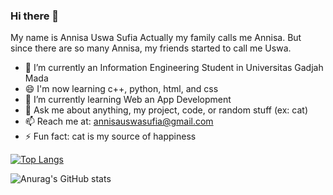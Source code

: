 ### Hi there 👋

My name is Annisa Uswa Sufia
Actually my family calls me Annisa. But since there are so many Annisa, my friends started to call me Uswa.

- 🔭 I’m currently an Information Engineering Student in Universitas Gadjah Mada
- 😄 I'm now learning c++, python, html, and css
- 🌱 I’m currently learning Web an App Development
- 💬 Ask me about anything, my project, code, or random stuff (ex: cat)
- 📫 Reach me at: annisauswasufia@gmail.com
- ⚡ Fun fact: cat is my source of happiness

[![Top Langs](https://github-readme-stats.vercel.app/api/top-langs/?username=annisauswa&layout=compact&theme=omni&count_private=true)](https://github.com/anuraghazra/github-readme-stats)

![Anurag's GitHub stats](https://github-readme-stats.vercel.app/api?username=annisauswa&show_icons=true&count_private=true&theme=omni)
